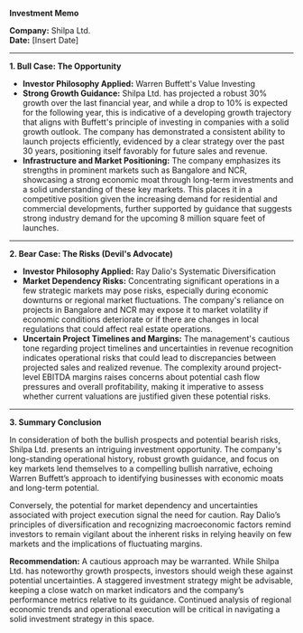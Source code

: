 **Investment Memo**

**Company:** Shilpa Ltd.  
**Date:** [Insert Date]

---

**1. Bull Case: The Opportunity**

*   **Investor Philosophy Applied:** Warren Buffett's Value Investing
*   **Strong Growth Guidance:** Shilpa Ltd. has projected a robust 30% growth over the last financial year, and while a drop to 10% is expected for the following year, this is indicative of a developing growth trajectory that aligns with Buffett's principle of investing in companies with a solid growth outlook. The company has demonstrated a consistent ability to launch projects efficiently, evidenced by a clear strategy over the past 30 years, positioning itself favorably for future sales and revenue.
*   **Infrastructure and Market Positioning:** The company emphasizes its strengths in prominent markets such as Bangalore and NCR, showcasing a strong economic moat through long-term investments and a solid understanding of these key markets. This places it in a competitive position given the increasing demand for residential and commercial developments, further supported by guidance that suggests strong industry demand for the upcoming 8 million square feet of launches.

---

**2. Bear Case: The Risks (Devil's Advocate)**

*   **Investor Philosophy Applied:** Ray Dalio's Systematic Diversification
*   **Market Dependency Risks:** Concentrating significant operations in a few strategic markets may pose risks, especially during economic downturns or regional market fluctuations. The company's reliance on projects in Bangalore and NCR may expose it to market volatility if economic conditions deteriorate or if there are changes in local regulations that could affect real estate operations.
*   **Uncertain Project Timelines and Margins:** The management's cautious tone regarding project timelines and uncertainties in revenue recognition indicates operational risks that could lead to discrepancies between projected sales and realized revenue. The complexity around project-level EBITDA margins raises concerns about potential cash flow pressures and overall profitability, making it imperative to assess whether current valuations are justified given these potential risks.

---

**3. Summary Conclusion**

In consideration of both the bullish prospects and potential bearish risks, Shilpa Ltd. presents an intriguing investment opportunity. The company's long-standing operational history, robust growth guidance, and focus on key markets lend themselves to a compelling bullish narrative, echoing Warren Buffett’s approach to identifying businesses with economic moats and long-term potential.

Conversely, the potential for market dependency and uncertainties associated with project execution signal the need for caution. Ray Dalio’s principles of diversification and recognizing macroeconomic factors remind investors to remain vigilant about the inherent risks in relying heavily on few markets and the implications of fluctuating margins.

**Recommendation:** A cautious approach may be warranted. While Shilpa Ltd. has noteworthy growth prospects, investors should weigh these against potential uncertainties. A staggered investment strategy might be advisable, keeping a close watch on market indicators and the company’s performance metrics relative to its guidance. Continued analysis of regional economic trends and operational execution will be critical in navigating a solid investment strategy in this space.